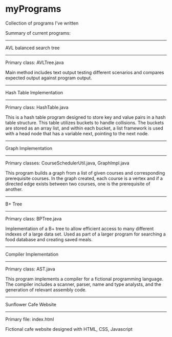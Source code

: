 # myPrograms
Collection of programs I've written

Summary of current programs:

*********************************
AVL balanced search tree
*********************************
Primary class: AVLTree.java

Main method includes text output testing different scenarios and compares expected output against program output.

*********************************
Hash Table Implementation
*********************************
Primary class: HashTable.java

This is a hash table program designed to store key and value pairs in a hash table structure. This table utilizes buckets to handle collisions. The buckets are stored as an array list, and within each bucket, a list framework is used with a head node that has a variable next, pointing to the next node.

*********************************
Graph Implementation
*********************************
Primary classes: CourseSchedulerUtil.java, GraphImpl.java 

This program builds a graph from a list of given courses and corresponding prerequisite courses. In the graph created, each course is a vertex and if a directed edge exists between two courses, one is the prerequisite of another.

*********************************
B+ Tree
*********************************
Primary class: BPTree.java

Implementation of a B+ tree to allow efficient access to many different indexes of a large data set. Used as part of a larger program for searching a food database and creating saved meals.

*********************************
Compiler Implementation
*********************************
Primary class: AST.java

This program implements a compiler for a fictional programming language. The compiler includes a scanner, parser, name and type analysts, and the generation of relevant assembly code.

*********************************
Sunflower Cafe Website
*********************************
Primary file: index.html

Fictional cafe website designed with HTML, CSS, Javascript

